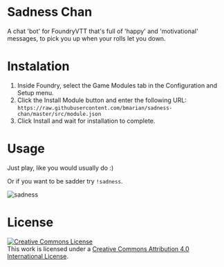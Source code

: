 # Sadness Chan
A chat 'bot' for FoundryVTT that's full of 'happy' and 'motivational' messages, to pick you up when your rolls let you down. 


# Instalation
1. Inside Foundry, select the Game Modules tab in the Configuration and Setup menu.
2. Click the Install Module button and enter the following URL: `https://raw.githubusercontent.com/bmarian/sadness-chan/master/src/module.json`
3. Click Install and wait for installation to complete.


# Usage
Just play, like you would usually do :)

Or if you want to be sadder try `!sadness`.

![sadness](https://i.imgur.com/VIUb5LV.png)

# License
<a rel="license" href="http://creativecommons.org/licenses/by/4.0/"><img alt="Creative Commons License" style="border-width:0" src="https://i.creativecommons.org/l/by/4.0/88x31.png" /></a><br />This work is licensed under a <a rel="license" href="http://creativecommons.org/licenses/by/4.0/">Creative Commons Attribution 4.0 International License</a>.
